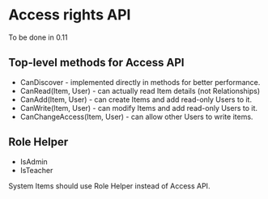 # Access rights API

To be done in 0.11

## Top-level methods for Access API

* CanDiscover - implemented directly in methods for better performance.
* CanRead(Item, User) - can actually read Item details (not Relationships)
* CanAdd(Item, User) - can create Items and add read-only Users to it.
* CanWrite(Item, User) - can modify Items and add read-only Users to it.
* CanChangeAccess(Item, User) - can allow other Users to write items.

## Role Helper

* IsAdmin
* IsTeacher

System Items should use Role Helper instead of Access API.
